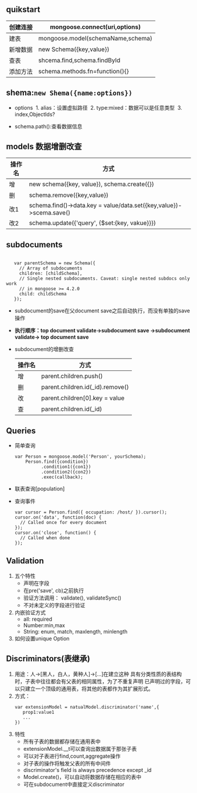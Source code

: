 
## quikstart
创建连接 | mongoose.connect(uri,options)
--- | ---
建表 | mongoose.model(schemaName,schema)
新增数据 | new Schema({key,value})
查表 | shcema.find,schema.findById
添加方法 | schema.methods.fn=function(){}

## shema:`` new Shema({name:options}) ``
* options
  1. alias：设置虚拟路径
  2. type:mixed：数据可以是任意类型
  3. index,ObjectIds?

* schema.path():查看数据信息

## models 数据增删改查
操作名 | 方式
--- | ---
增 | new schema({key, value}), schema.create({})
删 | schema.remove({key,value})
改1 | schema.find()->data.key = value/data.set({key,value})->scema.save()
改2 | schema.update({'query', {$set:{key, vakue}}})

## subdocuments
``` var childSchema = new Schema({ name: 'string' });

   var parentSchema = new Schema({
     // Array of subdocuments
     children: [childSchema],
     // Single nested subdocuments. Caveat: single nested subdocs only work
     // in mongoose >= 4.2.0
     child: childSchema
   });
   ```
* subdocument的save在父document save之后自动执行，而没有单独的save操作
* **执行顺序：top document validate->subdocument save
->subdocument validate-> top document save**
* subdocument的增删改查

    操作名 | 方式
    --- | ---
    增 | parent.children.push()
    删 | parent.children.id(_id).remove()
    改 | parent.children[0].key = value
    查 | parent.children.id(_id)
## Queries
* 简单查询
    ```
    var Person = mongoose.model('Person', yourSchema);
        Person.find({condition})
              .condition1({con1})
              .condition2({con2})
              .exec(callback);
    ```

* 联表查询[population]
* 查询事件
    ```
    var cursor = Person.find({ occupation: /host/ }).cursor();
    cursor.on('data', function(doc) {
      // Called once for every document
    });
    cursor.on('close', function() {
      // Called when done
    });
    ```

## Validation
1. 五个特性
    * 声明在字段
    * 在pre('save', cb)之前执行
    * 验证方法调用： validate(), validateSync()
    * 不对未定义的字段进行验证
2. 内嵌验证方式
    * all: required
    * Number:min,max
    * String: enum, match, maxlength, minlength
3. 如何设置unique Option

## Discriminators(表继承)
1. 用途：人->[黑人，白人，黄种人]->[...]在建立这种
具有分类性质的表结构时，子表中往往都会有父表的相同属性，为了不重复声明
已声明过的字段，可以只建立一个顶级的通用表，将其他的表都作为其扩展形式。
2. 方式：
    ```
    var extensionModel = natualModel.discriminator('name',{
       prop1:value1
       ...
    })
    ```
3. 特性
    * 所有子表的数据都存储在通用表中
    * extensionModel.__t可以查询出数据属于那张子表
    * 可以对子表进行find,count,aggregate操作
    * 对子表的操作将触发父表的所有中间件
    * discriminator's field is always precedence except _id
    * Model.create()，可以自动将数据存储在相应的表中
    * 可在subdocument中直接定义discriminator
